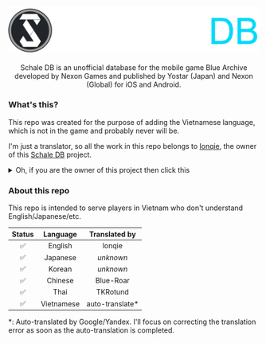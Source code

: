 <div align="center">
   <picture>
  		<source media="(prefers-color-scheme: dark)" srcset="./images/schaledb_light.png">
  		<source media="(prefers-color-scheme: light)" srcset="./images/schaledb_dark.png">
  		<img alt="Schale Database" src="./images/schaledb_dark.png">
	</picture>
</div>

<br>
<div align="center">
    Schale DB is an unofficial database for the mobile game Blue Archive developed by Nexon Games and published by Yostar (Japan) and Nexon (Global) for iOS and Android.
</div>

### What's this?
This repo was created for the purpose of adding the Vietnamese language, which is not in the game and probably never will be.

I'm just a translator, so all the work in this repo belongs to [lonqie](https://github.com/lonqie), the owner of this [Schale DB](https://github.com/lonqie/SchaleDB) project.

<details><summary>Oh, if you are the owner of this project then click this</summary>
If you have any copyright complaints about this project then contact me via Discord: Flandre.#9666
</details>

### About this repo
This repo is intended to serve players in Vietnam who don't understand English/Japanese/etc.

|Status| Language |	Translated by |
|:---:| :---: | :---: |
| ✅  | English  |	lonqie	|
| ✅  | Japanese  |	*unknown*	|
| ✅  | Korean  |	*unknown*	|
| ✅  | Chinese  |	Blue-Roar	|
| ✅  | Thai  |	TKRotund	|
| ✅  | Vietnamese  |	auto-translate*	|

*: Auto-translated by Google/Yandex. I'll focus on correcting the translation error as soon as the auto-translation is completed.
